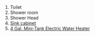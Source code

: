1. Toilet
2. Shower room
3. Shower Head
4. [Sink cabinet](https://www.ikea.com/us/en/p/godmorgon-sink-cabinet-with-4-drawers-high-gloss-white-30344096/)
5. [4 Gal. Mini-Tank Electric Water Heater](https://www.homedepot.com/p/Bosch-4-Gal-Mini-Tank-Electric-Water-Heater-ES-4/206393135)
